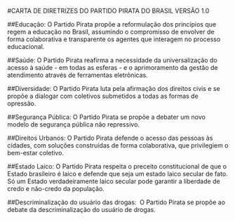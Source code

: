 #CARTA DE DIRETRIZES DO PARTIDO PIRATA DO BRASIL VERSÃO 1.0

##Educação:
O Partido Pirata propõe a reformulação dos princípios que regem a educação no Brasil, assumindo o compromisso de envolver de forma colaborativa e transparente os agentes que interagem no processo educacional.

##Saúde:
O Partido Pirata reafirma a necessidade da universalização do acesso à saúde - em todas as esferas - e o aprimoramento da gestão de atendimento através de ferramentas eletrônicas.

##Diversidade:
O Partido Pirata luta pela afirmação dos direitos civis e se propõe a dialogar com coletivos submetidos a todas as formas de opressão.

##Segurança Pública:
O Partido Pirata se propõe a debater um novo modelo de segurança pública não repressivo.

##Direitos Urbanos:
O Partido Pirata defende o acesso das pessoas às cidades, com soluções construídas de forma colaborativa, que privilegiem o bem-estar coletivo.        

##Estado Laico:
O Partido Pirata respeita o preceito constitucional de que o Estado brasileiro é laico e defende que seja um estado laico secular de fato. Só um Estado verdadeiramente laico secular pode garantir a liberdade de credo e não-credo da população.

##Descriminalização do usuário das drogas: 
O Partido Pirata se propõe ao debate da descriminalização do usuário de drogas.
